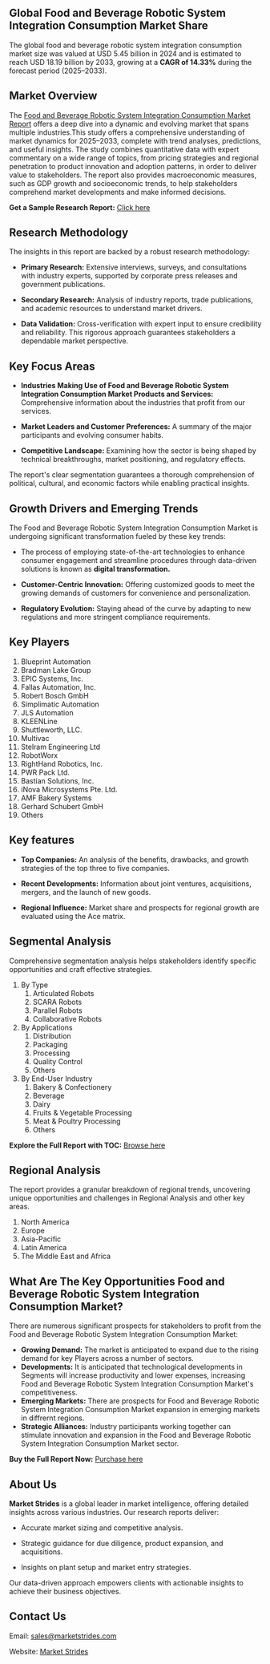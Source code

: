 <h2>Global Food and Beverage Robotic System Integration Consumption Market Share</h2>
<p>The global food and beverage robotic system integration consumption market size was valued at USD 5.45 billion in 2024 and is estimated to reach USD 18.19 billion by 2033, growing at a <strong>CAGR of 14.33%</strong> during the forecast period (2025&ndash;2033).</p>
<h2>Market Overview</h2>
<p>The <a href="https://marketstrides.com/report/food-and-beverage-robotic-system-integration-consumption-market">Food and Beverage Robotic System Integration Consumption Market Report</a> offers a deep dive into a dynamic and evolving market that spans multiple industries.This study offers a comprehensive understanding of market dynamics for 2025&ndash;2033, complete with trend analyses, predictions, and useful insights. The study combines quantitative data with expert commentary on a wide range of topics, from pricing strategies and regional penetration to product innovation and adoption patterns, in order to deliver value to stakeholders. The report also provides macroeconomic measures, such as GDP growth and socioeconomic trends, to help stakeholders comprehend market developments and make informed decisions.</p>
<p><strong>Get a Sample Research Report:</strong> <a href="https://marketstrides.com/request-sample/food-and-beverage-robotic-system-integration-consumption-market">Click here</a></p>
<h2>Research Methodology</h2>
<p>The insights in this report are backed by a robust research methodology:</p>
<ul>
<li>
<p><strong>Primary Research:</strong> Extensive interviews, surveys, and consultations with industry experts, supported by corporate press releases and government publications.</p>
</li>
<li>
<p><strong>Secondary Research:</strong> Analysis of industry reports, trade publications, and academic resources to understand market drivers.</p>
</li>
<li>
<p><strong>Data Validation:</strong> Cross-verification with expert input to ensure credibility and reliability. This rigorous approach guarantees stakeholders a dependable market perspective.</p>
</li>
</ul>
<h2>Key Focus Areas</h2>
<ul>
<li>
<p><strong>Industries Making Use of Food and Beverage Robotic System Integration Consumption Market Products and Services:</strong> Comprehensive information about the industries that profit from our services.</p>
</li>
<li>
<p><strong>Market Leaders and Customer Preferences:</strong> A summary of the major participants and evolving consumer habits.</p>
</li>
<li>
<p><strong>Competitive Landscape:</strong> Examining how the sector is being shaped by technical breakthroughs, market positioning, and regulatory effects.</p>
</li>
</ul>
<p>The report's clear segmentation guarantees a thorough comprehension of political, cultural, and economic factors while enabling practical insights.</p>
<h2>Growth Drivers and Emerging Trends</h2>
<p>The Food and Beverage Robotic System Integration Consumption Market is undergoing significant transformation fueled by these key trends:</p>
<ul>
<li>
<p>The process of employing state-of-the-art technologies to enhance consumer engagement and streamline procedures through data-driven solutions is known as <strong>digital transformation.</strong></p>
</li>
<li>
<p><strong>Customer-Centric Innovation:</strong> Offering customized goods to meet the growing demands of customers for convenience and personalization.</p>
</li>
<li>
<p><strong>Regulatory Evolution:</strong> Staying ahead of the curve by adapting to new regulations and more stringent compliance requirements.</p>
</li>
</ul>
<h2>Key Players</h2>
<ol>
<li>Blueprint Automation</li>
<li>Bradman Lake Group</li>
<li>EPIC Systems, Inc.</li>
<li>Fallas Automation, Inc.</li>
<li>Robert Bosch GmbH</li>
<li>Simplimatic Automation</li>
<li>JLS Automation</li>
<li>KLEENLine</li>
<li>Shuttleworth, LLC.</li>
<li>Multivac</li>
<li>Stelram Engineering Ltd</li>
<li>RobotWorx</li>
<li>RightHand Robotics, Inc.</li>
<li>PWR Pack Ltd.</li>
<li>Bastian Solutions, Inc.</li>
<li>iNova Microsystems Pte. Ltd.</li>
<li>AMF Bakery Systems</li>
<li>Gerhard Schubert GmbH</li>
<li>Others</li>
</ol>
<h2>Key features</h2>
<ul>
<li>
<p><strong>Top Companies:</strong> An analysis of the benefits, drawbacks, and growth strategies of the top three to five companies.&nbsp;</p>
</li>
<li>
<p><strong>Recent Developments:</strong> Information about joint ventures, acquisitions, mergers, and the launch of new goods.</p>
</li>
<li>
<p><strong>Regional Influence:</strong> Market share and prospects for regional growth are evaluated using the Ace matrix.</p>
</li>
</ul>
<h2>Segmental Analysis</h2>
<p>Comprehensive segmentation analysis helps stakeholders identify specific opportunities and craft effective strategies.</p>
<ol>
<li>By Type &nbsp;
<ol>
<li>Articulated Robots</li>
<li>SCARA Robots</li>
<li>Parallel Robots</li>
<li>Collaborative Robots</li>
</ol>
</li>
<li>By Applications
<ol>
<li>Distribution</li>
<li>Packaging</li>
<li>Processing</li>
<li>Quality Control</li>
<li>Others</li>
</ol>
</li>
<li>By End-User Industry
<ol>
<li>Bakery &amp; Confectionery</li>
<li>Beverage</li>
<li>Dairy</li>
<li>Fruits &amp; Vegetable Processing</li>
<li>Meat &amp; Poultry Processing</li>
<li>Others</li>
</ol>
</li>
</ol>
<p><strong>Explore the Full Report with TOC:</strong> <a href="https://marketstrides.com/report/food-and-beverage-robotic-system-integration-consumption-market">Browse here</a></p>
<h2>Regional Analysis</h2>
<p>The report provides a granular breakdown of regional trends, uncovering unique opportunities and challenges in&nbsp;Regional Analysis and other key areas.</p>
<ol>
<li>North America</li>
<li>Europe</li>
<li>Asia-Pacific</li>
<li>Latin America</li>
<li>The Middle East and Africa</li>
</ol>
<h2>What Are The Key Opportunities Food and Beverage Robotic System Integration Consumption Market?</h2>
<p>There are numerous significant prospects for stakeholders to profit from the Food and Beverage Robotic System Integration Consumption Market:</p>
<ul>
<li><strong>Growing Demand:</strong> The market is anticipated to expand due to the rising demand for key Players across a number of sectors.</li>
<li><strong>Developments:</strong> It is anticipated that technological developments in Segments will increase productivity and lower expenses, increasing Food and Beverage Robotic System Integration Consumption Market's competitiveness.</li>
<li><strong>Emerging Markets:</strong> There are prospects for Food and Beverage Robotic System Integration Consumption Market expansion in emerging markets in diffrernt regions.</li>
<li><strong>Strategic Alliances:</strong> Industry participants working together can stimulate innovation and expansion in the Food and Beverage Robotic System Integration Consumption Market sector.</li>
</ul>
<p><strong>Buy the Full Report Now:</strong> <a href="https://marketstrides.com/buyNow/food-and-beverage-robotic-system-integration-consumption-market?price=single_price">Purchase here</a></p>
<h2>About Us</h2>
<p><strong>Market Strides</strong> is a global leader in market intelligence, offering detailed insights across various industries. Our research reports deliver:</p>
<ul>
<li>
<p>Accurate market sizing and competitive analysis.</p>
</li>
<li>
<p>Strategic guidance for due diligence, product expansion, and acquisitions.</p>
</li>
<li>
<p>Insights on plant setup and market entry strategies.</p>
</li>
</ul>
<p>Our data-driven approach empowers clients with actionable insights to achieve their business objectives.</p>
<h2>Contact Us</h2>
<p>Email: <a href="mailto:sales@marketstrides.com">sales@marketstrides.com</a></p>
<p>Website: <a href="https://marketstrides.com/">Market Strides</a></p>
